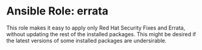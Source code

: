 # Ansible Role: errata

This role makes it easy to apply only Red Hat Security Fixes and Errata,
without updating the rest of the installed packages. This might be desired
if the latest versions of some installed packages are undersirable.

